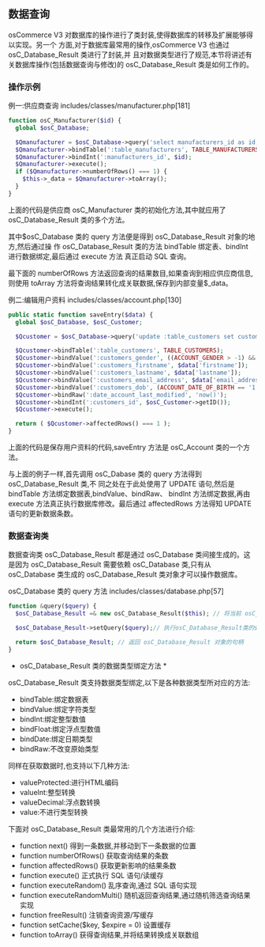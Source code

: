 ## 数据查询

osCommerce V3 对数据库的操作进行了类封装,使得数据库的转移及扩展能够得以实现。另一个 方面,对于数据库最常用的操作,osCommerce V3 也通过 osC_Database_Result 类进行了封装,并 且对数据类型进行了规范,本节将讲述有关数据库操作(包括数据查询与修改)的 osC_Database_Result 类是如何工作的。

### 操作示例

例一:供应商查询 includes/classes/manufacturer.php[181]

```php
function osC_Manufacturer($id) {
  global $osC_Database;

  $Qmanufacturer = $osC_Database->query('select manufacturers_id as id, manufacturers_name as name, manufacturers_image as image from :table_manufacturers where manufacturers_id = :manufacturers_id');
  $Qmanufacturer->bindTable(':table_manufacturers', TABLE_MANUFACTURERS);
  $Qmanufacturer->bindInt(':manufacturers_id', $id);
  $Qmanufacturer->execute();
  if ($Qmanufacturer->numberOfRows() === 1) {
    $this->_data = $Qmanufacturer->toArray();
  }
}
```

上面的代码是供应商 osC_Manufacturer 类的初始化方法,其中就应用了 osC_Database_Result 类的多个方法。

其中$osC_Database 类的 query 方法便是得到 osC_Database_Result 对象的地方,然后通过操 作 osC_Database_Result 类的方法 bindTable 绑定表、bindInt 进行数据绑定,最后通过 execute 方法 真正启动 SQL 查询。

最下面的 numberOfRows 方法返回查询的结果数目,如果查询到相应供应商信息,则使用 toArray 方法将查询结果转化成关联数据,保存到内部变量$_data。

例二:编辑用户资料 includes/classes/account.php[130]

```php
public static function saveEntry($data) {
  global $osC_Database, $osC_Customer;

  $Qcustomer = $osC_Database->query('update :table_customers set customers_gender = :customers_gender, customers_firstname = :customers_firstname, customers_lastname = :customers_lastname, customers_email_address = :customers_email_address, customers_dob = :customers_dob, date_account_last_modified = :date_account_last_modified where customers_id = :customers_id');

  $Qcustomer->bindTable(':table_customers', TABLE_CUSTOMERS);
  $Qcustomer->bindValue(':customers_gender', ((ACCOUNT_GENDER > -1) && isset($data['gender']) && (($data['gender'] == 'm') || ($data['gender'] == 'f'))) ? $data['gender'] : '');
  $Qcustomer->bindValue(':customers_firstname', $data['firstname']);
  $Qcustomer->bindValue(':customers_lastname', $data['lastname']);
  $Qcustomer->bindValue(':customers_email_address', $data['email_address']);
  $Qcustomer->bindValue(':customers_dob', (ACCOUNT_DATE_OF_BIRTH == '1') ?   date('Ymd', $data['dob']) : '');
  $Qcustomer->bindRaw(':date_account_last_modified', 'now()');
  $Qcustomer->bindInt(':customers_id', $osC_Customer->getID());
  $Qcustomer->execute();

  return ( $Qcustomer->affectedRows() === 1 );
}
```

上面的代码是保存用户资料的代码,saveEntry 方法是 osC_Account 类的一个方法。

与上面的例子一样,首先调用 osC_Dabase 类的 query 方法得到 osC_Database_Result 类,不
同之处在于此处使用了 UPDATE 语句,然后是 bindTable 方法绑定数据表,bindValue、bindRaw、 bindInt 方法绑定数据,再由 execute 方法真正执行数据库修改。最后通过 affectedRows 方法得知 UPDATE 语句的更新数据条数。

### 数据查询类

数据查询类 osC_Database_Result 都是通过 osC_Database 类间接生成的。这是因为 osC_Database_Result 需要依赖 osC_Database 类,只有从 osC_Database 类生成的 osC_Database_Result 类对象才可以操作数据库。

osC_Database 类的 query 方法 includes/classes/database.php[57]

```php
function &query($query) {
  $osC_Database_Result =& new osC_Database_Result($this); // 将当前 osC_Database 对象作为参数生成 osC_Database_Result 对象。

  $osC_Database_Result->setQuery($query);// 执行osC_Database_Result类的setQuery 方法设置 SQL 语句

  return $osC_Database_Result; // 返回 osC_Database_Result 对象的句柄
}
```

* osC_Database_Result 类的数据类型绑定方法 *

osC_Database_Result 类支持数据类型绑定,以下是各种数据类型所对应的方法: 

-  bindTable:绑定数据表
-  bindValue:绑定字符类型
-  bindInt:绑定整型数值
-  bindFloat:绑定浮点型数值
-  bindDate:绑定日期类型
-  bindRaw:不改变原始类型

同样在获取数据时,也支持以下几种方法: 

-  valueProtected:进行HTML编码
-  valueInt:整型转换
-  valueDecimal:浮点数转换
-  value:不进行类型转换

下面对 osC_Database_Result 类最常用的几个方法进行介绍:

-  function next() 得到一条数据,并移动到下一条数据的位置
-  function numberOfRows() 获取查询结果的条数
-  function affectedRows() 获取更新影响的结果条数
-  function execute() 正式执行 SQL 语句/读缓存
-  function executeRandom() 乱序查询,通过 SQL 语句实现
-  function executeRandomMulti() 随机返回查询结果,通过随机筛选查询结果实现
-  function freeResult() 注销查询资源/写缓存
-  function setCache($key, $expire = 0) 设置缓存
-  function toArray() 获得查询结果,并将结果转换成关联数组

